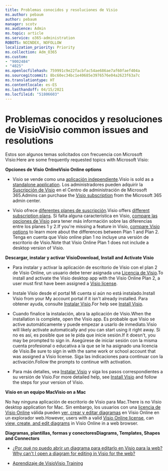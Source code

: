 ```yaml
---
title: Problemas conocidos y resoluciones de Visio
ms.author: pebaum
author: pebaum
manager: scotv
ms.audience: Admin
ms.topic: article
ms.service: o365-administration
ROBOTS: NOINDEX, NOFOLLOW
localization_priority: Priority
ms.collection: Adm_O365
ms.custom:
- "9002484"
- "4825"
ms.openlocfilehash: 759991c9e22facbfac54ae686ae7af60faef404a
ms.sourcegitcommit: 8bc60ec34bc1e40685e3976576e04a2623f63a7c
ms.translationtype: HT
ms.contentlocale: es-ES
ms.lasthandoff: 04/15/2021
ms.locfileid: "51806603"
---
```

# <a name="visio-common-issues-and-resolutions"></a><span data-ttu-id="5d340-102">Problemas conocidos y resoluciones de Visio</span><span class="sxs-lookup"><span data-stu-id="5d340-102">Visio common issues and resolutions</span></span>

<span data-ttu-id="5d340-103">Estos son algunos temas solicitados con frecuencia con Microsoft Visio:</span><span class="sxs-lookup"><span data-stu-id="5d340-103">Here are some frequently requested topics with Microsoft Visio:</span></span>

<span data-ttu-id="5d340-104">**Opciones de Visio Online**</span><span class="sxs-lookup"><span data-stu-id="5d340-104">**Visio Online options**</span></span>

- <span data-ttu-id="5d340-105">Visio se vende como una [aplicación independiente](https://products.office.com/visio/flowchart-software).</span><span class="sxs-lookup"><span data-stu-id="5d340-105">Visio is sold as a [standalone application](https://products.office.com/visio/flowchart-software).</span></span> <span data-ttu-id="5d340-106">Los administradores pueden adquirir la [Suscripción de Visio](https://docs.microsoft.com/alchemyinsights/purchase-visio-subscription) en el Centro de administración de Microsoft 365.</span><span class="sxs-lookup"><span data-stu-id="5d340-106">Admins can purchase the [Visio subscription](https://docs.microsoft.com/alchemyinsights/purchase-visio-subscription) from the Microsoft 365 admin center.</span></span>

- <span data-ttu-id="5d340-107">Visio ofrece [diferentes planes de suscripción](https://products.office.com/visio/microsoft-visio-plans-and-pricing-compare-visio-options).</span><span class="sxs-lookup"><span data-stu-id="5d340-107">Visio offers [different subscription plans](https://products.office.com/visio/microsoft-visio-plans-and-pricing-compare-visio-options).</span></span> <span data-ttu-id="5d340-108">Si falta alguna característica en Visio, [compare las opciones de Visio](https://products.office.com/visio/microsoft-visio-plans-and-pricing-compare-visio-options) para tener más información sobre las diferencias entre los planes 1 y 2.</span><span class="sxs-lookup"><span data-stu-id="5d340-108">If you're missing a feature in Visio, [compare Visio options](https://products.office.com/visio/microsoft-visio-plans-and-pricing-compare-visio-options) to learn more about the differences between Plan 1 and Plan 2.</span></span>  <span data-ttu-id="5d340-109">Tenga en cuenta que Visio online plan 1 no incluye una versión de escritorio de Visio.</span><span class="sxs-lookup"><span data-stu-id="5d340-109">Note that Visio Online Plan 1 does not include a desktop version of Visio.</span></span>

<span data-ttu-id="5d340-110">**Descargar, instalar y activar Visio**</span><span class="sxs-lookup"><span data-stu-id="5d340-110">**Download, Install and Activate Visio**</span></span>

- <span data-ttu-id="5d340-111">Para instalar y activar la aplicación de escritorio de Visio con el plan 2 de Visio Online, un usuario debe tener asignada una [Licencia de Visio](https://docs.microsoft.com/microsoft-365/admin/add-users/add-users).</span><span class="sxs-lookup"><span data-stu-id="5d340-111">To install and activate the Visio desktop app with the Visio Online Plan 2, a user must first have been assigned a [Visio license](https://docs.microsoft.com/microsoft-365/admin/add-users/add-users).</span></span>

- <span data-ttu-id="5d340-112">Instale Visio desde el portal Mi cuenta si aún no está instalado.</span><span class="sxs-lookup"><span data-stu-id="5d340-112">Install Visio from your My account portal if it isn't already installed.</span></span> <span data-ttu-id="5d340-113">Para obtener ayuda, consulte [Instalar Visio](https://support.office.com/article/f98f21e3-aa02-4827-9167-ddab5b025710).</span><span class="sxs-lookup"><span data-stu-id="5d340-113">For help see [Install Visio](https://support.office.com/article/f98f21e3-aa02-4827-9167-ddab5b025710).</span></span>

- <span data-ttu-id="5d340-114">Cuando finalice la instalación, abra la aplicación de Visio.</span><span class="sxs-lookup"><span data-stu-id="5d340-114">When the installation is complete, open the Visio app.</span></span> <span data-ttu-id="5d340-115">Es probable que Visio se active automáticamente y puede empezar a usarlo de inmediato.</span><span class="sxs-lookup"><span data-stu-id="5d340-115">Visio will likely activate automatically and you can start using it right away.</span></span> <span data-ttu-id="5d340-116">Si no es así, es posible que se le pida que inicie sesión.</span><span class="sxs-lookup"><span data-stu-id="5d340-116">If it doesn't, you may be prompted to sign in.</span></span> <span data-ttu-id="5d340-117">Asegúrese de iniciar sesión con la misma cuenta profesional o educativa a la que se le ha asignado una licencia de Visio.</span><span class="sxs-lookup"><span data-stu-id="5d340-117">Be sure to sign in with the same work or school account that was assigned a Visio license.</span></span> <span data-ttu-id="5d340-118">Siga las indicaciones para continuar con la activación.</span><span class="sxs-lookup"><span data-stu-id="5d340-118">Follow the prompts to continue with activation.</span></span>

- <span data-ttu-id="5d340-119">Para más detalles, vea [Instalar Visio](https://support.office.com/article/f98f21e3-aa02-4827-9167-ddab5b025710) y siga los pasos correspondientes a su versión de Visio.</span><span class="sxs-lookup"><span data-stu-id="5d340-119">For more detailed help, see [Install Visio](https://support.office.com/article/f98f21e3-aa02-4827-9167-ddab5b025710) and follow the steps for your version of Visio.</span></span>

<span data-ttu-id="5d340-120">**Visio en un equipo Mac**</span><span class="sxs-lookup"><span data-stu-id="5d340-120">**Visio on a Mac**</span></span>

<span data-ttu-id="5d340-121">No hay ninguna aplicación de escritorio de Visio para Mac.</span><span class="sxs-lookup"><span data-stu-id="5d340-121">There is no Visio desktop application for Mac.</span></span> <span data-ttu-id="5d340-122">Sin embargo, los usuarios con una [licencia de Visio Online](https://docs.microsoft.com/microsoft-365/admin/add-users/add-users) válida pueden [ver, crear y editar diagramas](https://support.office.com/article/06f04845-91b8-4e8f-881f-a43c970735fc) en Visio Online en un explorador web.</span><span class="sxs-lookup"><span data-stu-id="5d340-122">However, users with a valid [Visio Online license](https://docs.microsoft.com/microsoft-365/admin/add-users/add-users), can [view, create, and edit diagrams](https://support.office.com/article/06f04845-91b8-4e8f-881f-a43c970735fc) in Visio Online in a web browser.</span></span>

<span data-ttu-id="5d340-123">**Diagramas, plantillas, formas y conectores**</span><span class="sxs-lookup"><span data-stu-id="5d340-123">**Diagrams, Templates, Shapes and Connectors**</span></span>

- [<span data-ttu-id="5d340-124">¿Por qué no puedo abrir un diagrama para editarlo en Visio para la web?</span><span class="sxs-lookup"><span data-stu-id="5d340-124">Why can't I open a diagram for editing in Visio for the web?</span></span>](https://support.microsoft.com/office/ea4a23d3-21d3-4878-945e-cf1be4140357)

- [<span data-ttu-id="5d340-125">Aprendizaje de Visio</span><span class="sxs-lookup"><span data-stu-id="5d340-125">Visio Training</span></span>](https://support.office.com/article/visio-training-e058bcfa-1d90-4653-afc6-e84d54cf94a6)
